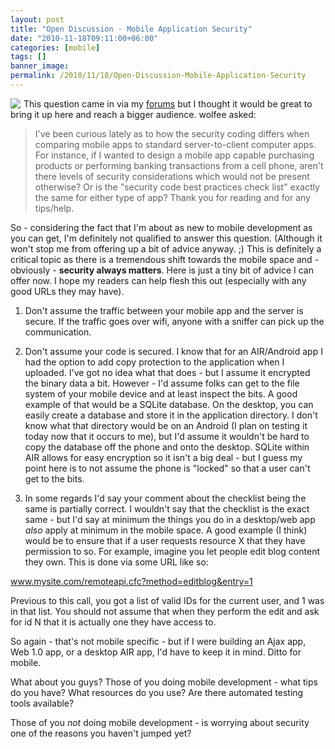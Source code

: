 ```yaml
---
layout: post
title: "Open Discussion - Mobile Application Security"
date: "2010-11-18T09:11:00+06:00"
categories: [mobile]
tags: []
banner_image: 
permalink: /2010/11/18/Open-Discussion-Mobile-Application-Security
---
```


<img src="https://static.raymondcamden.com/images/cfjedi/mobile-phone-security-software.jpg" style="float:left;margin-right:5px" />This question came in via my <a href="http://www.raymondcamden.com/forums">forums</a> but I thought it would be great to bring it up here and reach a bigger audience. wolfee asked:
<br clear="left">

<blockquote>
I've been curious lately as to how the security coding differs when comparing mobile apps to standard server-to-client computer apps. For instance, if I wanted to design a mobile app capable purchasing products or performing banking transactions from a cell phone, aren't there levels of security considerations which would not be present otherwise? Or is the "security code best practices check list" exactly the same for either type of app? Thank you for reading and for any tips/help.
</blockquote>

So - considering the fact that I'm about as new to mobile development as you can get, I'm definitely not qualified to answer this question. (Although it won't stop me from offering up a bit of advice anyway. ;) This is definitely a critical topic as there is a tremendous shift towards the mobile space and - obviously - <b>security always matters</b>. Here is just a tiny bit of advice I can offer now. I hope my readers can help flesh this out (especially with any good URLs they may have).

1) Don't assume the traffic between your mobile app and the server is secure. If the traffic goes over wifi, anyone with a sniffer can pick up the communication. 

2) Don't assume your code is secured. I know that for an AIR/Android app I had the option to add copy protection to the application when I uploaded. I've got no idea what that does - but I assume it encrypted the binary data a bit. However - I'd assume folks can get to the file system of your mobile device and at least inspect the bits. A good example of that would be a SQLite database. On the desktop, you can easily create a database and store it in the application directory. I don't know what that directory would be on an Android (I plan on testing it today now that it occurs to me), but I'd assume it wouldn't be hard to copy the database off the phone and onto the desktop. SQLite within AIR allows for easy encryption so it isn't a big deal - but I guess my point here is to not assume the phone is "locked" so that a user can't get to the bits. 

3) In some regards I'd say your comment about the checklist being the same is partially correct. I wouldn't say that the checklist is the exact same - but I'd say at minimum the things you do in a desktop/web app <i>also</i> apply at minimum in the mobile space. A good example (I think) would be to ensure that if a user requests resource X that they have permission to so. For example, imagine you let people edit blog content they own. This is done via some URL like so:

www.mysite.com/remoteapi.cfc?method=editblog&entry=1

Previous to this call, you got a list of valid IDs for the current user, and 1 was in that list. You should not assume that when they perform the edit and ask for id N that it is actually one they have access to.

So again - that's not mobile specific - but if I were building an Ajax app, Web 1.0 app, or a desktop AIR app, I'd have to keep it in mind. Ditto for mobile. 

What about you guys? Those of you doing mobile development - what tips do you have? What resources do you use? Are there automated testing tools available?

Those of you <i>not</i> doing mobile development - is worrying about security one of the reasons you haven't jumped yet?